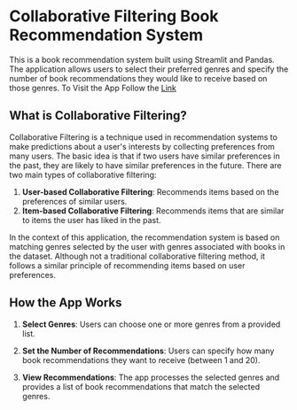 # Collaborative Filtering Book Recommendation System

This is a book recommendation system built using Streamlit and Pandas. The application allows users to select their preferred genres and specify the number of book recommendations they would like to receive based on those genres.
To Visit the App Follow the [Link]()
## What is Collaborative Filtering?

Collaborative Filtering is a technique used in recommendation systems to make predictions about a user's interests by collecting preferences from many users. The basic idea is that if two users have similar preferences in the past, they are likely to have similar preferences in the future. There are two main types of collaborative filtering:

1. **User-based Collaborative Filtering**: Recommends items based on the preferences of similar users.
2. **Item-based Collaborative Filtering**: Recommends items that are similar to items the user has liked in the past.

In the context of this application, the recommendation system is based on matching genres selected by the user with genres associated with books in the dataset. Although not a traditional collaborative filtering method, it follows a similar principle of recommending items based on user preferences.

## How the App Works

1. **Select Genres**: 
   Users can choose one or more genres from a provided list.

2. **Set the Number of Recommendations**:
   Users can specify how many book recommendations they want to receive (between 1 and 20).

3. **View Recommendations**:
   The app processes the selected genres and provides a list of book recommendations that match the selected genres.
